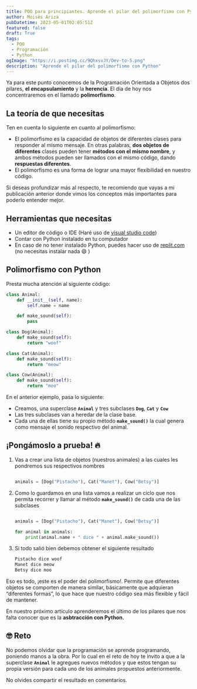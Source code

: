 ```yaml
---
title: POO para principiantes. Aprende el pilar del polimorfismo con Python
author: Moises Ariza
pubDatetime: 2023-05-01T02:05:51Z
featured: false
draft: True
tags:
  - POO
  - Programación
  - Python
ogImage: "https://i.postimg.cc/9QhxsvJY/Dev-to-5.png"
description: "Aprende el pilar del polimorfismo con Python"
---
```


Ya para este punto conocemos de la Programación Orientada a Objetos dos pilares, **el encapsulamiento** y la **herencia**. El día de hoy nos concentraremos en el llamado **polimorfismo**.

## La teoría de que necesitas

Ten en cuenta lo siguiente en cuanto al polimorfismo:

- El polimorfismo es la capacidad de objetos de diferentes clases para responder al mismo mensaje. En otras palabras, **dos objetos de diferentes** clases pueden tener **métodos con el mismo nombre**, y ambos métodos pueden ser llamados con el mismo código, dando **respuestas diferentes**.
- El polimorfismo es una forma de lograr una mayor flexibilidad en nuestro código.

Si deseas profundizar más al respecto, te recomiendo que vayas a mi publicación anterior donde vimos los conceptos más importantes para poderlo entender mejor. 

## Herramientas que necesitas

- Un editor de código o IDE (Haré uso de [visual studio code](https://code.visualstudio.com/))
- Contar con Python instalado en tu computador
- En caso de no tener instalado Python, puedes hacer uso de [replit.com](https://replit.com/) (no necesitas instalar nada 😄 )

## **Polimorfismo con Python**

Presta mucha atención al siguiente código:

```python
class Animal:
    def __init__(self, name):
        self.name = name

    def make_sound(self):
        pass

class Dog(Animal):
    def make_sound(self):
        return "woof"

class Cat(Animal):
    def make_sound(self):
        return "meow"

class Cow(Animal):
    def make_sound(self):
        return "moo"
```

En el anterior ejemplo, pasa lo siguiente:

- Creamos, una superclase **`Animal`** y tres subclases **`Dog`**, **`Cat`** y **`Cow`**
- Las tres subclases van a heredar de la clase base.
- Cada una de ellas tiene su propio método **`make_sound()`**  la cual genera como mensaje el sonido respectivo del animal.

## ¡Pongámoslo a prueba! 🔥

1. Vas a crear una lista de objetos (nuestros animales) a las cuales les pondremos sus respectivos nombres
    
    ```python
    
    animals = [Dog("Pistacho"), Cat("Manet"), Cow("Betsy")]
    ```
    
2. Como lo guardamos en una lista vamos a realizar un ciclo que nos permita recorrer y llamar al método **`make_sound()`** de cada una de las subclases
    
    ```python
    
    animals = [Dog("Pistacho"), Cat("Manet"), Cow("Betsy")]
    
    for animal in animals:
        print(animal.name + " dice " + animal.make_sound())
    ```
    
3. Si todo salió bien debemos obtener el siguiente resultado
    
    ```python
    Pistacho dice woof
    Manet dice meow
    Betsy dice moo
    ```

Eso es todo, ¡este es el poder del polimorfismo!. Permite que diferentes objetos se comporten de manera similar, básicamente que adquieran “diferentes formas”, lo que hace que nuestro código sea más flexible y fácil de mantener.

En nuestro próximo artículo aprenderemos el último de los pilares que nos falta conocer que es la **asbtracción con Python.**

## 🤓 Reto

No podemos olvidar que la programación se aprende programando, poniendo manos a la obra. Por lo cual en el reto de hoy te invito a que a la superclase **`Animal`** le agregues nuevos métodos y que estos tengan su propia versión para cada uno de los animales propuestos anteriormente.

No olvides compartir el resultado en comentarios. 

